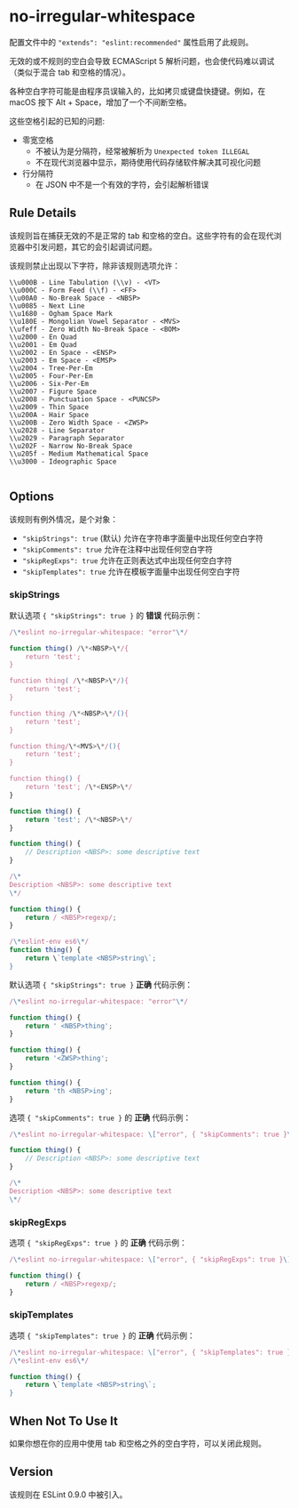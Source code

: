 # no-irregular-whitespace

配置文件中的 `"extends": "eslint:recommended"` 属性启用了此规则。

无效的或不规则的空白会导致 ECMAScript 5 解析问题，也会使代码难以调试（类似于混合 tab 和空格的情况）。

各种空白字符可能是由程序员误输入的，比如拷贝或键盘快捷键。例如，在 macOS 按下 Alt + Space，增加了一个不间断空格。

这些空格引起的已知的问题:

*   零宽空格
    *   不被认为是分隔符，经常被解析为 `Unexpected token ILLEGAL`
    *   不在现代浏览器中显示，期待使用代码存储软件解决其可视化问题
*   行分隔符
    *   在 JSON 中不是一个有效的字符，会引起解析错误

Rule Details[](#rule-details)
-----------------------------

该规则旨在捕获无效的不是正常的 tab 和空格的空白。这些字符有的会在现代浏览器中引发问题，其它的会引起调试问题。

该规则禁止出现以下字符，除非该规则选项允许：

```
\\u000B - Line Tabulation (\\v) - <VT>
\\u000C - Form Feed (\\f) - <FF>
\\u00A0 - No-Break Space - <NBSP>
\\u0085 - Next Line
\\u1680 - Ogham Space Mark
\\u180E - Mongolian Vowel Separator - <MVS>
\\ufeff - Zero Width No-Break Space - <BOM>
\\u2000 - En Quad
\\u2001 - Em Quad
\\u2002 - En Space - <ENSP>
\\u2003 - Em Space - <EMSP>
\\u2004 - Tree-Per-Em
\\u2005 - Four-Per-Em
\\u2006 - Six-Per-Em
\\u2007 - Figure Space
\\u2008 - Punctuation Space - <PUNCSP>
\\u2009 - Thin Space
\\u200A - Hair Space
\\u200B - Zero Width Space - <ZWSP>
\\u2028 - Line Separator
\\u2029 - Paragraph Separator
\\u202F - Narrow No-Break Space
\\u205f - Medium Mathematical Space
\\u3000 - Ideographic Space


```

Options[](#options)
-------------------

该规则有例外情况，是个对象：

*   `"skipStrings": true` (默认) 允许在字符串字面量中出现任何空白字符
*   `"skipComments": true` 允许在注释中出现任何空白字符
*   `"skipRegExps": true` 允许在正则表达式中出现任何空白字符
*   `"skipTemplates": true` 允许在模板字面量中出现任何空白字符

### skipStrings[](#skipstrings)

默认选项 `{ "skipStrings": true }` 的 **错误** 代码示例：

``` js
/\*eslint no-irregular-whitespace: "error"\*/

function thing() /\*<NBSP>\*/{
    return 'test';
}

function thing( /\*<NBSP>\*/){
    return 'test';
}

function thing /\*<NBSP>\*/(){
    return 'test';
}

function thing᠎/\*<MVS>\*/(){
    return 'test';
}

function thing() {
    return 'test'; /\*<ENSP>\*/
}

function thing() {
    return 'test'; /\*<NBSP>\*/
}

function thing() {
    // Description <NBSP>: some descriptive text
}

/\*
Description <NBSP>: some descriptive text
\*/

function thing() {
    return / <NBSP>regexp/;
}

/\*eslint-env es6\*/
function thing() {
    return \`template <NBSP>string\`;
}


```

默认选项 `{ "skipStrings": true }` **正确** 代码示例：

``` js
/\*eslint no-irregular-whitespace: "error"\*/

function thing() {
    return ' <NBSP>thing';
}

function thing() {
    return '​<ZWSP>thing';
}

function thing() {
    return 'th <NBSP>ing';
}


```

选项 `{ "skipComments": true }` 的 **正确** 代码示例：

``` js
/\*eslint no-irregular-whitespace: \["error", { "skipComments": true }\]\*/

function thing() {
    // Description <NBSP>: some descriptive text
}

/\*
Description <NBSP>: some descriptive text
\*/


```

### skipRegExps[](#skipregexps)

选项 `{ "skipRegExps": true }` 的 **正确** 代码示例：

``` js
/\*eslint no-irregular-whitespace: \["error", { "skipRegExps": true }\]\*/

function thing() {
    return / <NBSP>regexp/;
}


```

### skipTemplates[](#skiptemplates)

选项 `{ "skipTemplates": true }` 的 **正确** 代码示例：

``` js
/\*eslint no-irregular-whitespace: \["error", { "skipTemplates": true }\]\*/
/\*eslint-env es6\*/

function thing() {
    return \`template <NBSP>string\`;
}


```

When Not To Use It[](#when-not-to-use-it)
-----------------------------------------

如果你想在你的应用中使用 tab 和空格之外的空白字符，可以关闭此规则。

Version[](#version)
-------------------

该规则在 ESLint 0.9.0 中被引入。
